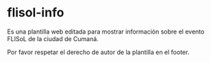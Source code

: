 # flisol-info

Es una plantilla web editada para mostrar información sobre el evento FLISoL
de la ciudad de Cumaná.

Por favor respetar el derecho de autor de la plantilla en el footer.

